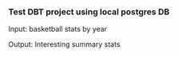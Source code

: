 ### Test DBT project using local postgres DB 

 Input: basketball stats by year 

 Output: Interesting summary stats

